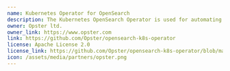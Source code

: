 ```yaml
---
name: Kubernetes Operator for OpenSearch
description: The Kubernetes OpenSearch Operator is used for automating the deployment, provisioning, management, and orchestration of OpenSearch clusters and OpenSearch dashboards.
owner: Opster ltd.
owner_link: https://www.opster.com
link: https://github.com/Opster/opensearch-k8s-operator
license: Apache License 2.0
license_link: https://github.com/Opster/opensearch-k8s-operator/blob/main/LICENSE
icon: /assets/media/partners/opster.png
---
```

